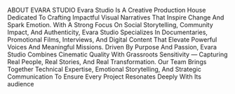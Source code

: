 ABOUT EVARA STUDIO
Evara Studio Is A Creative Production House Dedicated To Crafting 
Impactful Visual Narratives That Inspire Change And Spark Emotion. 
With A Strong Focus On Social Storytelling, Community Impact, And 
Authenticity, Evara Studio Specializes In Documentaries, 
Promotional Films, Interviews, And Digital Content That Elevate 
Powerful Voices And Meaningful Missions.
Driven By Purpose And Passion, Evara Studio Combines Cinematic 
Quality With Grassroots Sensitivity — Capturing Real People, Real 
Stories, And Real Transformation. Our Team Brings Together 
Technical Expertise, Emotional Storytelling, And Strategic 
Communication To Ensure Every Project Resonates Deeply With Its audience
